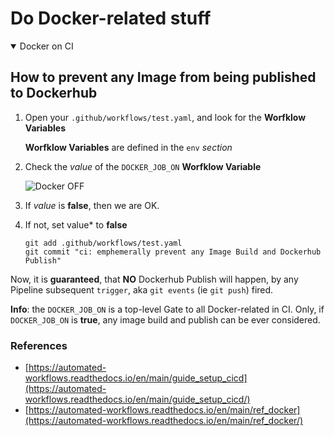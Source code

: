 # Do Docker-related stuff

<details open>
  <summary>Docker on CI</summary>
  
  ## How to prevent any Image from being published to Dockerhub
  
  1. Open your `.github/workflows/test.yaml`, and look for the **Worfklow Variables**
      
      **Worfklow Variables** are defined in the `env` *section*
    
  2. Check the *value* of the `DOCKER_JOB_ON` **Worfklow Variable**
        
      [this is line is not rendered; markdown comment]: #
    
      ![Docker OFF](../assets/docker_off.png)
    
  3. If *value* is **false**, then we are OK.
        
  4. If not, set value* to **false**
    
      ```shell
      git add .github/workflows/test.yaml
      git commit "ci: emphemerally prevent any Image Build and Dockerhub Publish"
      ```
    
  Now, it is **guaranteed**, that **NO** Dockerhub Publish will happen,
  by any Pipeline subsequent `trigger`, aka `git events` (ie `git push`) fired.
    
  **Info**: the `DOCKER_JOB_ON` is a top-level Gate to all Docker-related in CI.
  Only, if `DOCKER_JOB_ON` is **true**, any image build and publish can be ever considered.
    

</details>


### References

- [https://automated-workflows.readthedocs.io/en/main/guide_setup_cicd](https://automated-workflows.readthedocs.io/en/main/guide_setup_cicd/)
- [https://automated-workflows.readthedocs.io/en/main/ref_docker](https://automated-workflows.readthedocs.io/en/main/ref_docker/)

